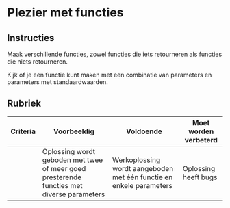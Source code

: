 # Plezier met functies

## Instructies

Maak verschillende functies, zowel functies die iets retourneren als functies die niets retourneren.

Kijk of je een functie kunt maken met een combinatie van parameters en parameters met standaardwaarden.

## Rubriek

| Criteria | Voorbeeldig                                                                              | Voldoende                                                         | Moet worden verbeterd |
| -------- | -------------------------------------------------------------------------------------- | ---------------------------------------------------------------- | ----------------- |
|          | Oplossing wordt geboden met twee of meer goed presterende functies met diverse parameters | Werkoplossing wordt aangeboden met één functie en enkele parameters | Oplossing heeft bugs |